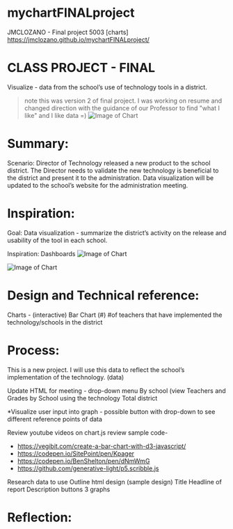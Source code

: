 # mychartFINALproject
JMCLOZANO - Final project 5003 [charts]
https://jmclozano.github.io/mychartFINALproject/

# CLASS PROJECT - FINAL
Visualize - data from the school’s use of technology tools in a district.
> note this was version 2 of final project. I was working on resume and changed direction with the guidance of our Professor to find "what I like" and I like data =) 
![Image of Chart](https://jmclozano.github.io/mychartFINALproject/img/resume%20v100.png)


# Summary:
Scenario: Director of Technology released a new product to the school district. The Director needs to validate the new technology is beneficial to the district and present it to the administration. Data visualization will be updated to the school’s website for the administration meeting. 

# Inspiration:
Goal: Data visualization - summarize the district’s activity on the release and usability of the tool in each school. 

Inspiration: Dashboards
![Image of Chart](https://jmclozano.github.io/mychartFINALproject/img/chart%201.png)

![Image of Chart](https://jmclozano.github.io/mychartFINALproject/img/inspiration%202.png)

# Design and Technical reference:
Charts - (interactive)
Bar Chart (#)
#of teachers that have implemented the technology/schools in the district

# Process:
This is a new project. I will use this data to reflect the school’s implementation of the technology. (data) 

Update HTML for meeting - drop-down menu 
By school  (view Teachers and Grades by School using the technology
Total district

*Visualize user input into graph - possible button with drop-down to see different reference points of data

Review youtube videos on chart.js
review sample code- 
- https://vegibit.com/create-a-bar-chart-with-d3-javascript/
- https://codepen.io/SitePoint/pen/Kpager
- https://codepen.io/BenShelton/pen/dNmWmG
- https://github.com/generative-light/p5.scribble.js

Research data to use
Outline html design (sample design) 
Title 
Headline of report
Description 
buttons
3 graphs


# Reflection:




